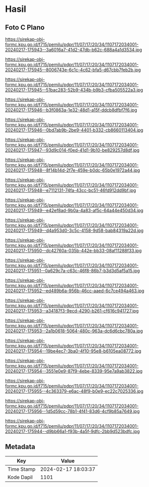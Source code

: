 # Hasil

## Foto C Plano

https://sirekap-obj-formc.kpu.go.id/f715/pemilu/pdpr/11/07/17/20/34/1107172034001-20240217-175943--3a6016a7-41d2-47db-b62c-688a4a1d3534.jpg

https://sirekap-obj-formc.kpu.go.id/f715/pemilu/pdpr/11/07/17/20/34/1107172034001-20240217-175945--8006743e-6c1c-4c62-bfa5-d67cbb7feb2b.jpg

https://sirekap-obj-formc.kpu.go.id/f715/pemilu/pdpr/11/07/17/20/34/1107172034001-20240217-175945--51bac283-52b9-434b-b9b3-cfba505522a3.jpg

https://sirekap-obj-formc.kpu.go.id/f715/pemilu/pdpr/11/07/17/20/34/1107172034001-20240217-175946--b3f0863a-1e32-48d1-a15f-ddcb8dfbf7f6.jpg

https://sirekap-obj-formc.kpu.go.id/f715/pemilu/pdpr/11/07/17/20/34/1107172034001-20240217-175946--0bd7ab9b-2be9-4401-b332-cb8660113404.jpg

https://sirekap-obj-formc.kpu.go.id/f715/pemilu/pdpr/11/07/17/20/34/1107172034001-20240217-175947--93d9c014-f0ed-41d1-9b10-be829257d8df.jpg

https://sirekap-obj-formc.kpu.go.id/f715/pemilu/pdpr/11/07/17/20/34/1107172034001-20240217-175948--8f14b14d-2f7e-459e-b0dc-65b0e1972a44.jpg

https://sirekap-obj-formc.kpu.go.id/f715/pemilu/pdpr/11/07/17/20/34/1107172034001-20240217-175948--e7112131-74fa-43cc-bc51-46fd912dd9bf.jpg

https://sirekap-obj-formc.kpu.go.id/f715/pemilu/pdpr/11/07/17/20/34/1107172034001-20240217-175949--e42ef8ad-9b0a-4a83-af5c-64a44e450d34.jpg

https://sirekap-obj-formc.kpu.go.id/f715/pemilu/pdpr/11/07/17/20/34/1107172034001-20240217-175949--d4a953d0-3c5c-4158-9d58-bab84319a22d.jpg

https://sirekap-obj-formc.kpu.go.id/f715/pemilu/pdpr/11/07/17/20/34/1107172034001-20240217-175950--dc42760a-035b-442e-bb33-08af11288f33.jpg

https://sirekap-obj-formc.kpu.go.id/f715/pemilu/pdpr/11/07/17/20/34/1107172034001-20240217-175951--0a629c7a-c63c-46f8-86b7-b3d3d5af5a15.jpg

https://sirekap-obj-formc.kpu.go.id/f715/pemilu/pdpr/11/07/17/20/34/1107172034001-20240217-175952--ed489b6a-956b-46cc-aaed-6c7ce494a463.jpg

https://sirekap-obj-formc.kpu.go.id/f715/pemilu/pdpr/11/07/17/20/34/1107172034001-20240217-175953--a34187f3-9ecd-4290-b261-cf616c941727.jpg

https://sirekap-obj-formc.kpu.go.id/f715/pemilu/pdpr/11/07/17/20/34/1107172034001-20240217-175953--2a1b0618-5064-480c-963a-dc6d6cbc780a.jpg

https://sirekap-obj-formc.kpu.go.id/f715/pemilu/pdpr/11/07/17/20/34/1107172034001-20240217-175954--19be4ec7-3ba0-4f10-95e8-b6105ea08772.jpg

https://sirekap-obj-formc.kpu.go.id/f715/pemilu/pdpr/11/07/17/20/34/1107172034001-20240217-175954--3551e0e9-87f9-4ebe-8339-95e7a9ab3822.jpg

https://sirekap-obj-formc.kpu.go.id/f715/pemilu/pdpr/11/07/17/20/34/1107172034001-20240217-175955--4c363379-e6ac-48f9-b0e9-ec22c7025336.jpg

https://sirekap-obj-formc.kpu.go.id/f715/pemilu/pdpr/11/07/17/20/34/1107172034001-20240217-175956--1d5d59cc-78b1-4f41-83d6-4cf9b85a7649.jpg

https://sirekap-obj-formc.kpu.go.id/f715/pemilu/pdpr/11/07/17/20/34/1107172034001-20240217-175944--d9bb66a1-f93b-4a5f-9dfc-2bb9d523bdfc.jpg


## Metadata

| Key        | Value               |
| ---------- | ------------------- |
| Time Stamp | 2024-02-17 18:03:37 |
| Kode Dapil | 1101                |




